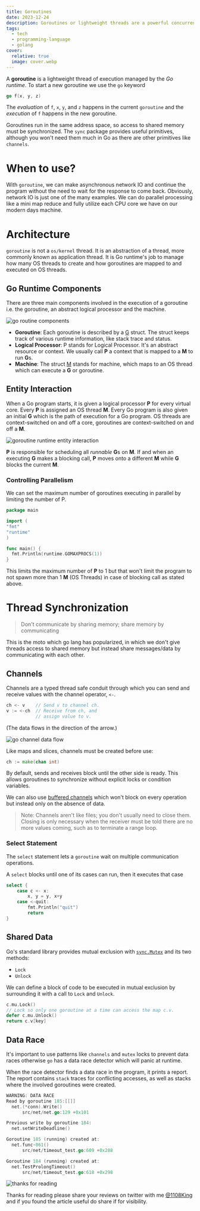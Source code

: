 ```yaml
---
title: Goroutines
date: 2023-12-24
description: Goroutines or lightweight threads are a powerful concurrency feature of go that allows us to perform concurrent operations with elegant design patterns revolving around channels and mutexes
tags:
  - tech
  - programming-language
  - golang
cover:
  relative: true
  image: cover.webp
---
```


A **goroutine** is a lightweight thread of execution managed by the *Go runtime*. To start a new goroutine we use the `go` keyword

```go
go f(x, y, z)
```

The *evaluation* of `f`, `x`, `y`, and `z` happens in the current `goroutine` and the *execution* of `f` happens in the new goroutine.

Goroutines run in the same address space, so access to shared memory must be synchronized. The `sync` package provides useful primitives, although you won't need them much in Go as there are other primitives like `channels`.

# When to use?
With `goroutine`, we can make asynchronous network IO and continue the program without the need to wait for the response to come back. Obviously, network IO is just one of the many examples. We can do parallel processing like a mini map reduce and fully utilize each CPU core we have on our modern days machine.

# Architecture
`goroutine` is not a `os/kernel` thread. It is an abstraction of a thread, more commonly known as application thread. It is Go runtime's job to manage how many OS threads to create and how goroutines are mapped to and executed on OS threads.

## Go Runtime Components
There are three main components involved in the execution of a goroutine i.e. the goroutine, an abstract logical processor and the machine.

![go routine components](entities.webp)

- **Goroutine**: Each goroutine is described by a [G](https://github.com/golang/go/blob/master/src/runtime/runtime2.go#L339) struct. The struct keeps track of various runtime information, like stack trace and status.
- **Logical Processor**: P stands for Logical Processor. It's an abstract resource or context. We usually call **P** a context that is mapped to a **M** to run **G**s.
- **Machine**: The struct [M](https://github.com/golang/go/blob/master/src/runtime/runtime2.go#L404) stands for machine, which maps to an OS thread which can execute a **G** or goroutine.

## Entity Interaction
When a Go program starts, it is given a logical processor **P** for every virtual core. Every **P** is assigned an OS thread **M**. Every Go program is also given an initial **G** which is the path of execution for a Go program. OS threads are context-switched on and off a core, goroutines are context-switched on and off a **M**.

![goroutine runtime entity interaction](runtime.webp)

**P** is responsible for scheduling all *runnable* **G**s on **M**. If and when an executing **G** makes a blocking call, **P** moves onto a different **M** while **G** blocks the current **M**.

### Controlling Parallelism
We can set the maximum number of goroutines executing in parallel by limiting the number of P.

```go
package main

import (
"fmt"
"runtime"
)

func main() {
  fmt.Println(runtime.GOMAXPROCS(1))
}
```

This limits the maximum number of **P** to 1 but that won't limit the program to not spawn more than 1 **M** (OS Threads) in case of blocking call as stated above.

# Thread Synchronization
>Don't communicate by sharing memory; share memory by communicating

This is the moto which go lang has popularized, in which we don't give threads access to shared memory but instead share messages/data by communicating with each other.

## Channels
Channels are a typed thread safe conduit through which you can send and receive values with the channel operator, `<-`.
```go
ch <- v    // Send v to channel ch.
v := <-ch  // Receive from ch, and
           // assign value to v.
```
(The data flows in the direction of the arrow.)

![go channel data flow](channel.webp)

Like maps and slices, channels must be created before use:

```go
ch := make(chan int)
```

By default, sends and receives block until the other side is ready. This allows goroutines to synchronize without explicit locks or condition variables.

We can also use [buffered channels](https://go.dev/tour/concurrency/3) which won't block on every operation but instead only on the absence of data.

> Note: Channels aren't like files; you don't usually need to close them. Closing is only necessary when the receiver must be told there are no more values coming, such as to terminate a range loop.

### Select Statement
The `select` statement lets a `goroutine` wait on multiple communication operations.

A `select` blocks until one of its cases can run, then it executes that case

```go
select {
	case c <- x:
		x, y = y, x+y
	case <-quit:
		fmt.Println("quit")
		return
}
```

## Shared Data
Go's standard library provides mutual exclusion with [`sync.Mutex`](https://go.dev/pkg/sync/#Mutex) and its two methods:
- `Lock`
- `Unlock`

We can define a block of code to be executed in mutual exclusion by surrounding it with a call to `Lock` and `Unlock`.

```go
c.mu.Lock()
// Lock so only one goroutine at a time can access the map c.v.
defer c.mu.Unlock()
return c.v[key]
```

## Data Race
It's important to use patterns like `channels` and `mutex` locks to prevent data races otherwise `go` has a data race detector which will panic at runtime.

When the race detector finds a data race in the program, it prints a report. The report contains `stack` traces for conflicting accesses, as well as stacks where the involved goroutines were created.

```go
WARNING: DATA RACE
Read by goroutine 185:[[]]
  net.(*conn).Write()
      src/net/net.go:129 +0x101

Previous write by goroutine 184:
  net.setWriteDeadline()

Goroutine 185 (running) created at:
  net.func·061()
      src/net/timeout_test.go:609 +0x288

Goroutine 184 (running) created at:
  net.TestProlongTimeout()
      src/net/timeout_test.go:618 +0x298
```

![thanks for reading](https://media.giphy.com/media/28XVGIraFzKKI/giphy.gif)

Thanks for reading please share your reviews on twitter with me [@1108King](https://twitter.com/1108King) and if you found the article useful do share if for visibility.
